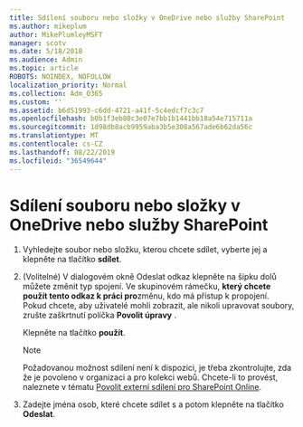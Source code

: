 ```yaml
---
title: Sdílení souboru nebo složky v OneDrive nebo služby SharePoint
ms.author: mikeplum
author: MikePlumleyMSFT
manager: scotv
ms.date: 5/18/2018
ms.audience: Admin
ms.topic: article
ROBOTS: NOINDEX, NOFOLLOW
localization_priority: Normal
ms.collection: Adm_O365
ms.custom: ''
ms.assetid: b6d51993-c6dd-4721-a41f-5c4edcf7c3c7
ms.openlocfilehash: b0b1f3eb80c3e07e7bb1b1441bb18a54e715711a
ms.sourcegitcommit: 1d98db8acb9959aba3b5e308a567ade6b62da56c
ms.translationtype: MT
ms.contentlocale: cs-CZ
ms.lasthandoff: 08/22/2019
ms.locfileid: "36549644"
---
```

# <a name="share-a-file-or-folder-in-onedrive-or-sharepoint"></a>Sdílení souboru nebo složky v OneDrive nebo služby SharePoint

1. Vyhledejte soubor nebo složku, kterou chcete sdílet, vyberte jej a klepněte na tlačítko **sdílet**.
    
2. (Volitelné) V dialogovém okně Odeslat odkaz klepněte na šipku dolů můžete změnit typ spojení. Ve skupinovém rámečku, **který chcete použít tento odkaz k práci pro**změnu, kdo má přístup k propojení. Pokud chcete, aby uživatelé mohli zobrazit, ale nikoli upravovat soubory, zrušte zaškrtnutí políčka **Povolit úpravy** . 
    
    Klepněte na tlačítko **použít**.
    
    > [!NOTE]
    > Požadovanou možnost sdílení není k dispozici, je třeba zkontrolujte, zda že je povoleno v organizaci a pro kolekci webů. Chcete-li to provést, naleznete v tématu [Povolit externí sdílení pro SharePoint Online](https://go.microsoft.com/fwlink/?linkid=866426). 
  
3. Zadejte jména osob, které chcete sdílet s a potom klepněte na tlačítko **Odeslat**.
    

